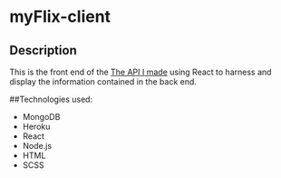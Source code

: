 # myFlix-client
## Description
This is the front end of the [The API I made](https://github.com/TiroV/myFlix-OurVeryOwn) using React to harness and display the information contained in the back end.

##Technologies used:
- MongoDB
- Heroku
- React
- Node.js
- HTML
- SCSS
